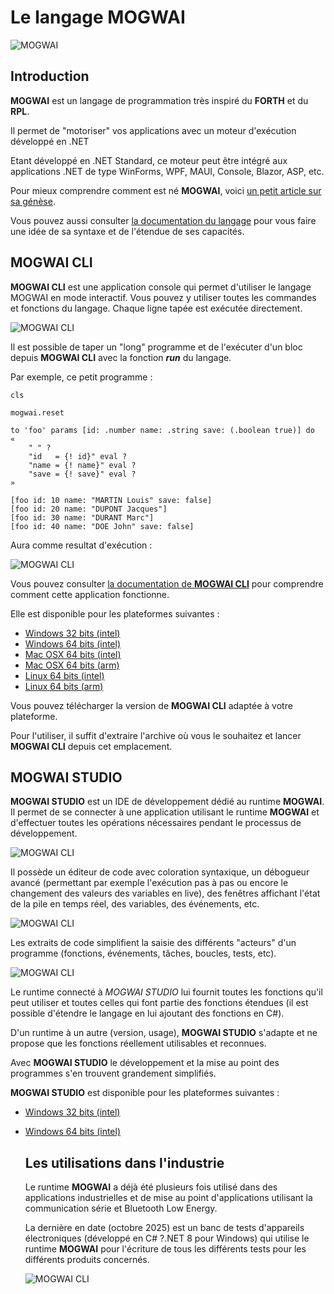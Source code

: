 # Le langage MOGWAI

![MOGWAI](./Images/img01.png)

## Introduction

**MOGWAI** est un langage de programmation très inspiré du **FORTH** et du **RPL**.

Il permet de "motoriser" vos applications avec un moteur d'exécution développé en .NET

Etant développé en .NET Standard, ce moteur peut être intégré aux applications .NET de type WinForms, WPF, MAUI, Console, Blazor, ASP, etc.

Pour mieux comprendre comment est né **MOGWAI**, voici [un petit article sur sa génèse](https://coding4phone.com/?p=329).

Vous pouvez aussi consulter [la documentation du langage](Documentation/MOGWAI_BASICS.pdf) pour vous faire une idée de sa syntaxe et de l'étendue de ses capacités.

## MOGWAI CLI

**MOGWAI CLI** est une application console qui permet d'utiliser le langage MOGWAI en mode interactif. Vous pouvez y utiliser toutes les commandes et fonctions du langage. Chaque ligne tapée est exécutée directement.

![MOGWAI CLI](./Images/img02.png)

Il est possible de taper un "long" programme et de l'exécuter d'un bloc depuis **MOGWAI CLI** avec la fonction **_run_** du langage.

Par exemple, ce petit programme :

```
cls 

mogwai.reset

to 'foo' params [id: .number name: .string save: (.boolean true)] do 
« 
	" " ?
	"id   = {! id}" eval ?
	"name = {! name}" eval ?
	"save = {! save}" eval ?
»

[foo id: 10 name: "MARTIN Louis" save: false]
[foo id: 20 name: "DUPONT Jacques"]
[foo id: 30 name: "DURANT Marc"]
[foo id: 40 name: "DOE John" save: false]
```
Aura comme resultat d'exécution :

![MOGWAI CLI](./Images/img03.png)

Vous pouvez consulter [la documentation de **MOGWAI CLI**](Documentation/MOGWAI_BASICS.pdf) pour comprendre comment cette application fonctionne.

Elle est disponible pour les plateformes suivantes :

+ [Windows 32 bits (intel)](MOGWAI_CLI/Windows_32_bits_(intel).zip)
+ [Windows 64 bits (intel)](MOGWAI_CLI/Windows_64_bits_(intel).zip)
+ [Mac OSX 64 bits (intel)](MOGWAI_CLI/Mac_OSX_64_bits_(intel).zip)
+ [Mac OSX 64 bits (arm)](MOGWAI_CLI/Mac_OSX_64_bits_(arm).zip)
+ [Linux 64 bits (intel)](MOGWAI_CLI/Linux_64_bits_(intel).zip)
+ [Linux 64 bits (arm)](MOGWAI_CLI/Linux_64_bits_(arm).zip)

Vous pouvez télécharger la version de **MOGWAI CLI** adaptée à votre plateforme.

Pour l'utiliser, il suffit d'extraire l'archive où vous le souhaitez et lancer **MOGWAI CLI** depuis cet emplacement.

## MOGWAI STUDIO

**MOGWAI STUDIO** est un IDE de développement dédié au runtime **MOGWAI**. Il permet de se connecter à une application utilisant le runtime **MOGWAI** et d'effectuer toutes les opérations nécessaires pendant le processus de développement.

![MOGWAI CLI](./Images/img04.png)

Il possède un éditeur de code avec coloration syntaxique, un débogueur avancé (permettant par exemple l'exécution pas à pas ou encore le changement des valeurs des variables en live), des fenêtres affichant l'état de la pile en temps réel, des variables, des événements, etc.

![MOGWAI CLI](./Images/img05.png)

Les extraits de code simplifient la saisie des différents "acteurs" d'un programme (fonctions, événements, tâches, boucles, tests, etc).

![MOGWAI CLI](./Images/img06.png)

Le runtime connecté à *MOGWAI STUDIO* lui fournit toutes les fonctions qu'il peut utiliser et toutes celles qui font partie des fonctions étendues (il est possible d'étendre le langage en lui ajoutant des fonctions en C#).

D'un runtime à un autre (version, usage), **MOGWAI STUDIO** s'adapte et ne propose que les fonctions réellement utilisables et reconnues.

Avec **MOGWAI STUDIO** le développement et la mise au point des programmes s'en trouvent grandement simplifiés.

**MOGWAI STUDIO** est disponible pour les plateformes suivantes :

+ [Windows 32 bits (intel)](MOGWAI_STUDIO/Windows_32_bits_(intel).zip)
+ [Windows 64 bits (intel)](MOGWAI_STUDIO/Windows_64_bits_(intel).zip)

  ## Les utilisations dans l'industrie

  Le runtime **MOGWAI** a déjà été plusieurs fois utilisé dans des applications industrielles et de mise au point d'applications utilisant la communication série et Bluetooth Low Energy.

  La dernière en date (octobre 2025) est un banc de tests d'appareils électroniques (développé en C# ?.NET 8 pour Windows) qui utilise le runtime **MOGWAI** pour l'écriture de tous les différents tests pour les différents produits concernés.

  ![MOGWAI CLI](./Images/img07.png)
